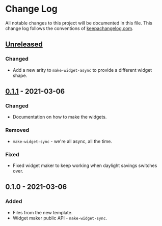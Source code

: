 # Change Log
All notable changes to this project will be documented in this file. This change log follows the conventions of [keepachangelog.com](http://keepachangelog.com/).

## [Unreleased]
### Changed
- Add a new arity to `make-widget-async` to provide a different widget shape.

## [0.1.1] - 2021-03-06
### Changed
- Documentation on how to make the widgets.

### Removed
- `make-widget-sync` - we're all async, all the time.

### Fixed
- Fixed widget maker to keep working when daylight savings switches over.

## 0.1.0 - 2021-03-06
### Added
- Files from the new template.
- Widget maker public API - `make-widget-sync`.

[Unreleased]: https://github.com/your-name/SNOBOL4clojure/compare/0.1.1...HEAD
[0.1.1]: https://github.com/your-name/SNOBOL4clojure/compare/0.1.0...0.1.1

